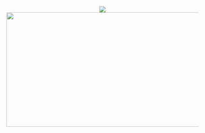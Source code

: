 <div align= "center">
    <img src="https://capsule-render.vercel.app/api?type=waving&color=gradient&height=180&text=ChaeYeon%20KIM&animation=twinkling&fontColor=ffffff&fontSize=60" />
</div>
<a href="https://www.gitanimals.org/en_US?utm_medium=image&utm_source=kim-chaeyeon&utm_content=farm">
<img
  src="https://render.gitanimals.org/farms/kim-chaeyeon"
  width="800"
  height="300"
/>
</a>
